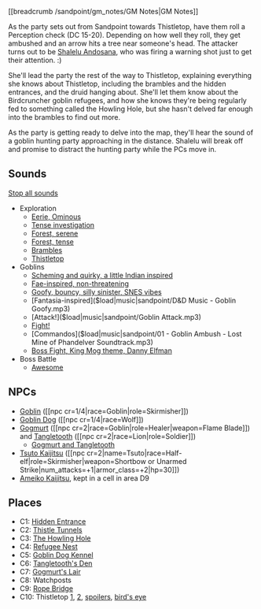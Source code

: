 [[breadcrumb /sandpoint/gm_notes/GM Notes|GM Notes]]

<script type="module">
    import {init_links} from "/static/js/common/visual_aid_backend.js";
    init_links();
</script>


As the party sets out from Sandpoint towards Thistletop, have them roll a Perception check (DC 15-20). Depending on how well they roll, they get ambushed and an arrow hits a tree near someone's head. The attacker turns out to be [Shalelu Andosana](^sandpoint/shalelu_andosana.jpg), who was firing a warning shot just to get their attention. :)

She'll lead the party the rest of the way to Thistletop, explaining everything she knows about Thistletop, including the brambles and the hidden entrances, and the druid hanging about. She'll let them know about the Birdcruncher goblin refugees, and how she knows they're being regularly fed to something called the Howling Hole, but she hasn't delved far enough into the brambles to find out more.

As the party is getting ready to delve into the map, they'll hear the sound of a goblin hunting party approaching in the distance. Shalelu will break off and promise to distract the hunting party while the PCs move in.

## Sounds

[Stop all sounds]($stop|all|none)

* Exploration
  * [Eerie, Ominous]($load|music|arr/BGM_EX2_Dan_D01.mp3)
  * [Tense investigation]($load|music|arr/BGM_EX2_EU_Dungeon.mp3)
  * [Forest, serene]($load|music|arr/BGM_Field_Gri_02.mp3)
  * [Forest, tense]($load|music|arr/BGM_ORCH_055-Landlords.mp3)
  * [Brambles]($load|music|arr/BGM_LoV_Boss04.mp3)
  * [Thistletop]($load|music|arr/BGM_EX3_MYC_03.mp3)
* Goblins
  * [Scheming and quirky, a little Indian inspired]($load|music|arr/BGM_Field_BanColony_Kobold.mp3)
  * [Fae-inspired, non-threatening]($load|music|arr/BGM_Field_BanColony_Sylph.mp3)
  * [Goofy, bouncy, silly sinister, SNES vibes]($load|music|arr/BGM_EX2_AOZ_Battle03.mp3)
  * [Fantasia-inspired]($load|music|sandpoint/D&D Music - Goblin Goofy.mp3)
  * [Attack!]($load|music|sandpoint/Goblin Attack.mp3)
  * [Fight!]($load|music|arr/BGM_Event_Enkidu.mp3)
  * [Commandos]($load|music|sandpoint/01 - Goblin Ambush - Lost Mine of Phandelver Soundtrack.mp3)
  * [Boss Fight, King Mog theme, Danny Elfman]($load|music|arr/BGM_Ban_Moogle_Goku.mp3)
* Boss Battle
  * [Awesome]($load|music|arr/BGM_EX2_Dan_D11.mp3)

## NPCs

* [Goblin](^sandpoint/goblin_2.png) ([[npc cr=1/4|race=Goblin|role=Skirmisher]])
* [Goblin Dog](^sandpoint/goblin_dog.jpg) ([[npc cr=1/4|race=Wolf]])
* [Gogmurt](^sandpoint/gogmurt.jpg) ([[npc cr=2|race=Goblin|role=Healer|weapon=Flame Blade]]) and [Tangletooth](^sandpoint/tangletooth.jpg) ([[npc cr=2|race=Lion|role=Soldier]])
  * [Gogmurt and Tangletooth](^sandpoint/gogmurt_and_tangletooth.png)
* [Tsuto Kaijitsu](^sandpoint/tsuto_kaijitsu.jpg) ([[npc cr=2|name=Tsuto|race=Half-elf|role=Skirmisher|weapon=Shortbow or Unarmed Strike|num_attacks=+1|armor_class=+2|hp=30]])
* [Ameiko Kaijitsu](^sandpoint/ameiko_kaijitsu_2.jpg), kept in a cell in area D9

## Places

* C1: [Hidden Entrance](^sandpoint/brambles_hidden_entrance.png)
* C2: [Thistle Tunnels](^sandpoint/thistle_tunnels.png)
* C3: [The Howling Hole](^sandpoint/howling_hole.png)
* C4: [Refugee Nest](^sandpoint/refugee_nest.png)
* C5: [Goblin Dog Kennel](^sandpoint/goblin_dog_kennel.png)
* C6: [Tangletooth's Den](^sandpoint/tangletooths_den.png)
* C7: [Gogmurt's Lair](^sandpoint/gogmurts_lair.png)
* C8: Watchposts
* C9: [Rope Bridge](^sandpoint/thistletop_rope_bridge.jpeg)
* C10: Thistletop [1](^sandpoint/thistletop_1.png), [2](^sandpoint/thistletop_2.png), [spoilers](^sandpoint/thistletop_spoilers.jpg), [bird's eye](^sandpoint/thistletop_birds_eye.jpg)
